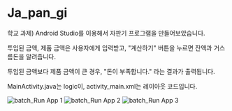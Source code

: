 # Ja_pan_gi

학교 과제) Android Studio를 이용해서 자판기 프로그램을 만들어보았습니다.

투입된 금액, 제품 금액은 사용자에게 입력받고, "계산하기" 버튼을 누르면 잔액과 거스름돈을 알려줍니다.

투입된 금액보다 제품 금액이 큰 경우, "돈이 부족합니다." 라는 결과가 출력됩니다.

MainActivity.java는 logic이, activity_main.xml는 레이아웃 코드입니다.

![batch_Run App 1](https://user-images.githubusercontent.com/73206190/136661414-56a8d202-7678-40ec-8c13-b31bc3fc8537.png)
![batch_Run App 2](https://user-images.githubusercontent.com/73206190/136661174-8d17e6da-09fa-40b1-b2e5-f81ed3e581e8.png)
![batch_Run App 3](https://user-images.githubusercontent.com/73206190/136661595-6c5dd9b8-01b0-4e01-b86b-2758d4540cd2.png)
